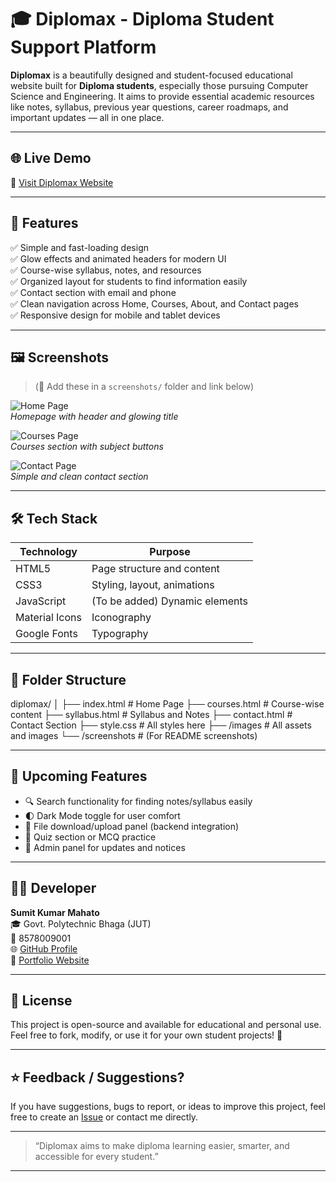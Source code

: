 # 🎓 Diplomax - Diploma Student Support Platform

**Diplomax** is a beautifully designed and student-focused educational website built for **Diploma students**, especially those pursuing Computer Science and Engineering. It aims to provide essential academic resources like notes, syllabus, previous year questions, career roadmaps, and important updates — all in one place.

---

## 🌐 Live Demo

🔗 [Visit Diplomax Website](https://diplomax-in.github.io/07/)

---

## 📌 Features

✅ Simple and fast-loading design  
✅ Glow effects and animated headers for modern UI  
✅ Course-wise syllabus, notes, and resources  
✅ Organized layout for students to find information easily  
✅ Contact section with email and phone  
✅ Clean navigation across Home, Courses, About, and Contact pages  
✅ Responsive design for mobile and tablet devices  

---

## 🖼️ Screenshots

> (📸 Add these in a `screenshots/` folder and link below)

![Home Page](screenshots/home.png)  
*Homepage with header and glowing title*

![Courses Page](screenshots/courses.png)  
*Courses section with subject buttons*

![Contact Page](screenshots/contact.png)  
*Simple and clean contact section*

---

## 🛠 Tech Stack

| Technology   | Purpose                        |
|--------------|--------------------------------|
| HTML5        | Page structure and content     |
| CSS3         | Styling, layout, animations    |
| JavaScript   | (To be added) Dynamic elements |
| Material Icons | Iconography                  |
| Google Fonts | Typography                     |

---

## 📁 Folder Structure
diplomax/ │ ├── index.html           # Home Page ├── courses.html         # Course-wise content ├── syllabus.html        # Syllabus and Notes ├── contact.html         # Contact Section ├── style.css            # All styles here ├── /images              # All assets and images └── /screenshots         # (For README screenshots)

---

## 🚀 Upcoming Features

- 🔍 Search functionality for finding notes/syllabus easily  
- 🌓 Dark Mode toggle for user comfort  
- 📂 File download/upload panel (backend integration)  
- 🧠 Quiz section or MCQ practice  
- 📰 Admin panel for updates and notices

---

## 👨‍💻 Developer

**Sumit Kumar Mahato**  
🎓 Govt. Polytechnic Bhaga (JUT)  
📱 8578009001  
🌐 [GitHub Profile](https://github.com/diplomax-in)  
💼 [Portfolio Website](https://sumit-mahato-07.github.io/Portfolio/)

---

## 📜 License

This project is open-source and available for educational and personal use.  
Feel free to fork, modify, or use it for your own student projects! 🙌

---

## ⭐ Feedback / Suggestions?

If you have suggestions, bugs to report, or ideas to improve this project, feel free to create an [Issue](https://github.com/diplomax-in/07/issues) or contact me directly.

---

> “Diplomax aims to make diploma learning easier, smarter, and accessible for every student.”


---

